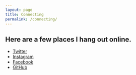 ```yaml
---
layout: page
title: Connecting
permalink: /connecting/
---
```


## Here are a few places I hang out online.

- [Twitter](https://twitter.com/davidcmolina)
- [Instagram](https://www.instagram.com/davidcmolina/)
- [Facebook](https://www.facebook.com/david.molina1)
- [GitHub](https://github.com/davidmolina/davidmolina.github.io)
